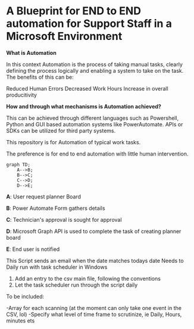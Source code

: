# A Blueprint for END to END automation for Support Staff in a Microsoft Environment

**What is Automation**

In this context Automation is the process of taking manual tasks, clearly defining the process logically and enabling a system to take on the task. The benefits of this can be:

Reduced Human Errors
Decreased Work Hours
Increase in overall producitivity

**How and through what mechanisms is Automation achieved?**

This can be achieved through different languages such as Powershell, Python and GUI based automation systems like PowerAutomate. APIs or SDKs can be utilized for third party systems.




This repository is for Automation of typical work tasks. 

The preference is for end to end automation with little human intervention.

```mermaid
graph TD;
    A-->B;
    B-->C;
    C-->D;
    D-->E;
```

**A**: User request planner Board

**B**: Power Automate Form gathers details

**C**: Technician's approval is sought for approval 

**D**: Microsoft Graph API is used to complete the task of creating planner board

**E**: End user is notified


This Script sends an email when the date matches todays date
Needs to Daily run with task scheduler in Windows

1) Add an entry to the csv main file, following the conventions
2) Let the task scheduler run through the script daily


To be included:

-Array for each scanning (at the moment can only take one event in the CSV, lol)
-Specify what level of time frame to scrutinize, ie Daily, Hours, minutes ets

